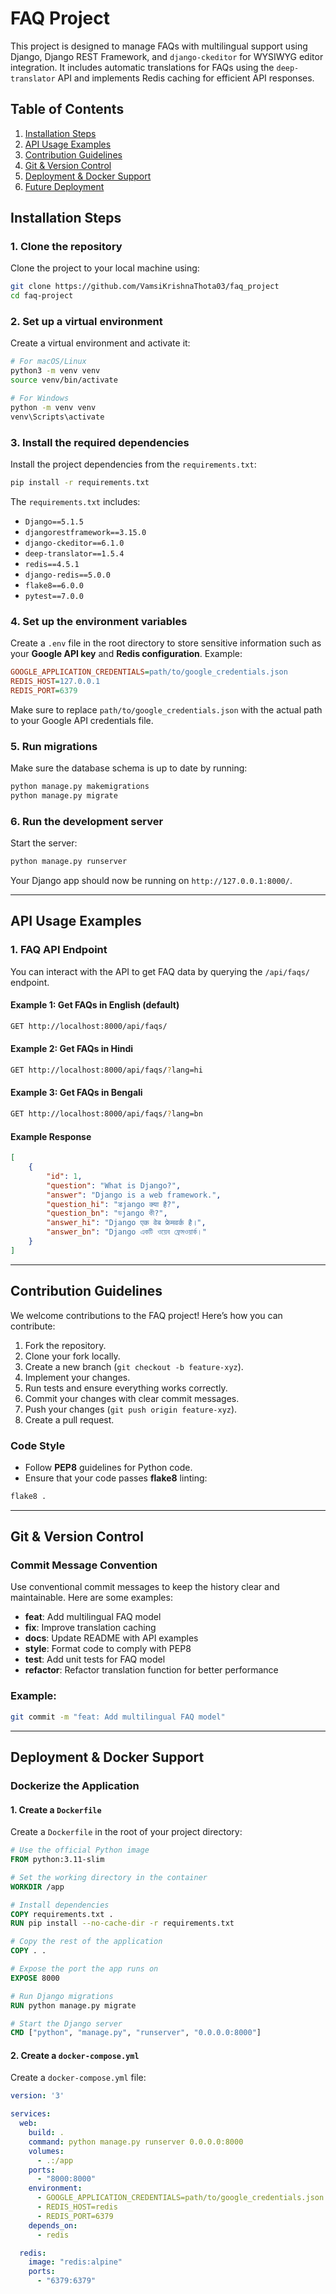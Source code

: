 
# FAQ Project

This project is designed to manage FAQs with multilingual support using Django, Django REST Framework, and `django-ckeditor` for WYSIWYG editor integration. It includes automatic translations for FAQs using the `deep-translator` API and implements Redis caching for efficient API responses.

## Table of Contents
1. [Installation Steps](#installation-steps)
2. [API Usage Examples](#api-usage-examples)
3. [Contribution Guidelines](#contribution-guidelines)
4. [Git & Version Control](#git--version-control)
5. [Deployment & Docker Support](#deployment--docker-support)
6. [Future Deployment](#future-deployment)

## Installation Steps

### 1. Clone the repository

Clone the project to your local machine using:

```bash
git clone https://github.com/VamsiKrishnaThota03/faq_project
cd faq-project
```

### 2. Set up a virtual environment

Create a virtual environment and activate it:

```bash
# For macOS/Linux
python3 -m venv venv
source venv/bin/activate

# For Windows
python -m venv venv
venv\Scripts\activate
```

### 3. Install the required dependencies

Install the project dependencies from the `requirements.txt`:

```bash
pip install -r requirements.txt
```

The `requirements.txt` includes:
- `Django==5.1.5`
- `djangorestframework==3.15.0`
- `django-ckeditor==6.1.0`
- `deep-translator==1.5.4`
- `redis==4.5.1`
- `django-redis==5.0.0`
- `flake8==6.0.0`
- `pytest==7.0.0`

### 4. Set up the environment variables

Create a `.env` file in the root directory to store sensitive information such as your **Google API key** and **Redis configuration**. Example:

```ini
GOOGLE_APPLICATION_CREDENTIALS=path/to/google_credentials.json
REDIS_HOST=127.0.0.1
REDIS_PORT=6379
```

Make sure to replace `path/to/google_credentials.json` with the actual path to your Google API credentials file.

### 5. Run migrations

Make sure the database schema is up to date by running:

```bash
python manage.py makemigrations
python manage.py migrate
```

### 6. Run the development server

Start the server:

```bash
python manage.py runserver
```

Your Django app should now be running on `http://127.0.0.1:8000/`.

---

## API Usage Examples

### 1. FAQ API Endpoint

You can interact with the API to get FAQ data by querying the `/api/faqs/` endpoint.

#### Example 1: Get FAQs in English (default)

```bash
GET http://localhost:8000/api/faqs/
```

#### Example 2: Get FAQs in Hindi

```bash
GET http://localhost:8000/api/faqs/?lang=hi
```

#### Example 3: Get FAQs in Bengali

```bash
GET http://localhost:8000/api/faqs/?lang=bn
```

#### Example Response

```json
[
    {
        "id": 1,
        "question": "What is Django?",
        "answer": "Django is a web framework.",
        "question_hi": "डjango क्या है?",
        "question_bn": "ডjango কী?",
        "answer_hi": "Django एक वेब फ्रेमवर्क है।",
        "answer_bn": "Django একটি ওয়েব ফ্রেমওয়ার্ক।"
    }
]
```

---

## Contribution Guidelines

We welcome contributions to the FAQ project! Here’s how you can contribute:

1. Fork the repository.
2. Clone your fork locally.
3. Create a new branch (`git checkout -b feature-xyz`).
4. Implement your changes.
5. Run tests and ensure everything works correctly.
6. Commit your changes with clear commit messages.
7. Push your changes (`git push origin feature-xyz`).
8. Create a pull request.

### Code Style
- Follow **PEP8** guidelines for Python code.
- Ensure that your code passes **flake8** linting:

```bash
flake8 .
```

---

## Git & Version Control

### Commit Message Convention

Use conventional commit messages to keep the history clear and maintainable. Here are some examples:

- **feat**: Add multilingual FAQ model
- **fix**: Improve translation caching
- **docs**: Update README with API examples
- **style**: Format code to comply with PEP8
- **test**: Add unit tests for FAQ model
- **refactor**: Refactor translation function for better performance

### Example:

```bash
git commit -m "feat: Add multilingual FAQ model"
```

---

## Deployment & Docker Support

### Dockerize the Application

#### 1. Create a `Dockerfile`

Create a `Dockerfile` in the root of your project directory:

```Dockerfile
# Use the official Python image
FROM python:3.11-slim

# Set the working directory in the container
WORKDIR /app

# Install dependencies
COPY requirements.txt .
RUN pip install --no-cache-dir -r requirements.txt

# Copy the rest of the application
COPY . .

# Expose the port the app runs on
EXPOSE 8000

# Run Django migrations
RUN python manage.py migrate

# Start the Django server
CMD ["python", "manage.py", "runserver", "0.0.0.0:8000"]
```

#### 2. Create a `docker-compose.yml`

Create a `docker-compose.yml` file:

```yaml
version: '3'

services:
  web:
    build: .
    command: python manage.py runserver 0.0.0.0:8000
    volumes:
      - .:/app
    ports:
      - "8000:8000"
    environment:
      - GOOGLE_APPLICATION_CREDENTIALS=path/to/google_credentials.json
      - REDIS_HOST=redis
      - REDIS_PORT=6379
    depends_on:
      - redis

  redis:
    image: "redis:alpine"
    ports:
      - "6379:6379"
```
